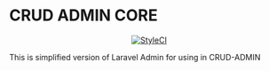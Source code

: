 # CRUD ADMIN CORE
<p align="center"><a href="https://github.styleci.io/repos/213185685"><img src="https://github.styleci.io/repos/213185685/shield?branch=master" alt="StyleCI"></a></p>
This is simplified version of Laravel Admin for using in CRUD-ADMIN
